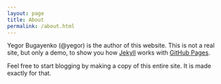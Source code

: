 ```yaml
---
layout: page
title: About
permalink: /about.html
---
```


Yegor Bugayenko (@yegor) is the author of this
website. This is not a real site, but only a demo, to
show you how [Jekyll](https://jekyllrb.com/) works
with [GitHub Pages](https://pages.github.com/).

Feel free to start blogging by making a copy of this entire
site. It is made exactly for that.
